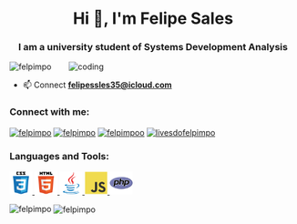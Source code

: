 <h1 align="center">Hi 👋, I'm Felipe Sales</h1>
<h3 align="center">I am a university student of Systems Development Analysis</h3>

<img align="right" alt="coding" width="400" src="https://media.tenor.com/tmNnUiYvzvUAAAAd/eren-eren-yeager.gif">

<p align="left"> <img src="https://komarev.com/ghpvc/?username=felpimpo&label=Profile%20views&color=0e75b6&style=flat" alt="felpimpo" /> </p>

- 📫 Connect **felipessles35@icloud.com**

<h3 align="left">Connect with me:</h3>
<p align="left">
<a href="https://linkedin.com/in/felpimpo" target="blank"><img align="center" src="https://raw.githubusercontent.com/rahuldkjain/github-profile-readme-generator/master/src/images/icons/Social/linked-in-alt.svg" alt="felpimpo" height="30" width="40" /></a>
<a href="https://twitter.com/felpimpo" target="blank"><img align="center" src="https://raw.githubusercontent.com/rahuldkjain/github-profile-readme-generator/master/src/images/icons/Social/twitter.svg" alt="felpimpo" height="30" width="40" /></a>
<a href="https://instagram.com/felpimpoo" target="blank"><img align="center" src="https://raw.githubusercontent.com/rahuldkjain/github-profile-readme-generator/master/src/images/icons/Social/instagram.svg" alt="felpimpoo" height="30" width="40" /></a>
<a href="https://www.youtube.com/c/livesdofelpimpo" target="blank"><img align="center" src="https://raw.githubusercontent.com/rahuldkjain/github-profile-readme-generator/master/src/images/icons/Social/youtube.svg" alt="livesdofelpimpo" height="30" width="40" /></a>
</p>

<h3 align="left">Languages and Tools:</h3>
<p align="left"> <a href="https://www.w3schools.com/css/" target="_blank" rel="noreferrer"> <img src="https://raw.githubusercontent.com/devicons/devicon/master/icons/css3/css3-original-wordmark.svg" alt="css3" width="40" height="40"/> </a> <a href="https://www.w3.org/html/" target="_blank" rel="noreferrer"> <img src="https://raw.githubusercontent.com/devicons/devicon/master/icons/html5/html5-original-wordmark.svg" alt="html5" width="40" height="40"/> </a> <a href="https://www.java.com" target="_blank" rel="noreferrer"> <img src="https://raw.githubusercontent.com/devicons/devicon/master/icons/java/java-original.svg" alt="java" width="40" height="40"/> </a> <a href="https://developer.mozilla.org/en-US/docs/Web/JavaScript" target="_blank" rel="noreferrer"> <img src="https://raw.githubusercontent.com/devicons/devicon/master/icons/javascript/javascript-original.svg" alt="javascript" width="40" height="40"/> </a> <a href="https://www.php.net" target="_blank" rel="noreferrer"> <img src="https://raw.githubusercontent.com/devicons/devicon/master/icons/php/php-original.svg" alt="php" width="40" height="40"/> </a> </p>

<p><img align="left" src="https://github-readme-stats.vercel.app/api/top-langs?username=felpimpo&show_icons=true&locale=en&layout=compact" alt="felpimpo" /></p>

<p>&nbsp;<img align="center" src="https://github-readme-stats.vercel.app/api?username=felpimpo&show_icons=true&locale=en" alt="felpimpo" /></p>

